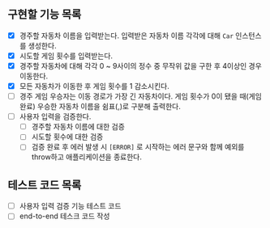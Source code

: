 ## 구현할 기능 목록

- [x] 경주할 자동차 이름을 입력받는다. 입력받은 자동차 이름 각각에 대해 `Car` 인스턴스를 생성한다.
- [x] 시도할 게임 횟수를 입력받는다.
- [x] 경주할 자동차에 대해 각각 0 ~ 9사이의 정수 중 무작위 값을 구한 후 4이상인 경우 이동한다.
- [x] 모든 자동차가 이동한 후 게임 횟수를 1 감소시킨다.
- [ ] 경주 게임 우승자는 이동 경로가 가장 긴 자동차이다. 게임 횟수가 0이 됐을 때(게임 완료) 우승한 자동차 이름을 쉼표(,)로 구분해 출력한다.
- [ ] 사용자 입력을 검증한다.
  - [ ] 경주할 자동차 이름에 대한 검증
  - [ ] 시도할 횟수에 대한 검증
  - [ ] 검증 완료 후 에러 발생 시 `[ERROR]` 로 시작하는 에러 문구와 함께 예외를 throw하고 애플리케이션을 종료한다.

## 테스트 코드 목록

- [ ] 사용자 입력 검증 기능 테스트 코드
- [ ] end-to-end 테스크 코드 작성
